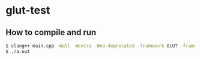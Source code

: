 # glut-test

## How to compile and run
```bash
$ clang++ main.cpp -Wall -Wextra -Wno-deprecated -framework GLUT -framework OpenGL
$ ./a.out
```
